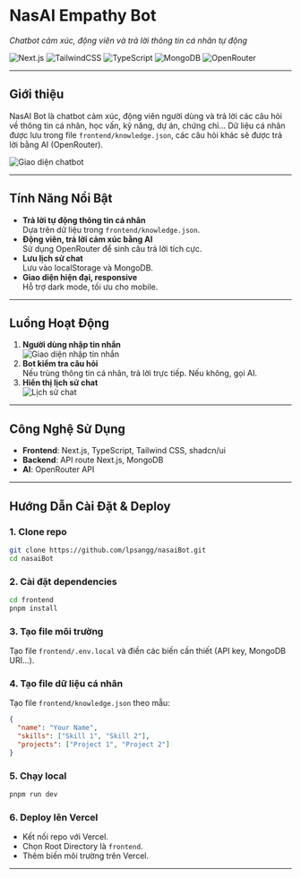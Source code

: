 ﻿# NasAI Empathy Bot

*Chatbot cảm xúc, động viên và trả lời thông tin cá nhân tự động*

![Next.js](https://img.shields.io/badge/Next-black?style=for-the-badge&logo=next.js&logoColor=white)
![TailwindCSS](https://img.shields.io/badge/Tailwind_CSS-38B2AC?style=for-the-badge&logo=tailwind-css&logoColor=white)
![TypeScript](https://img.shields.io/badge/TypeScript-3178C6?style=for-the-badge&logo=typescript&logoColor=white)
![MongoDB](https://img.shields.io/badge/MongoDB-47A248?style=for-the-badge&logo=mongodb&logoColor=white)
![OpenRouter](https://img.shields.io/badge/OpenRouter-AI-4F46E5?style=for-the-badge)

---

## Giới thiệu

NasAI Bot là chatbot cảm xúc, động viên người dùng và trả lời các câu hỏi về thông tin cá nhân, học vấn, kỹ năng, dự án, chứng chỉ... Dữ liệu cá nhân được lưu trong file `frontend/knowledge.json`, các câu hỏi khác sẽ được trả lời bằng AI (OpenRouter).

![Giao diện chatbot](frontend/public/img/nas.png)

---

## Tính Năng Nổi Bật

- **Trả lời tự động thông tin cá nhân**  
  Dựa trên dữ liệu trong `frontend/knowledge.json`.
- **Động viên, trả lời cảm xúc bằng AI**  
  Sử dụng OpenRouter để sinh câu trả lời tích cực.
- **Lưu lịch sử chat**  
  Lưu vào localStorage và MongoDB.
- **Giao diện hiện đại, responsive**  
  Hỗ trợ dark mode, tối ưu cho mobile.

---

## Luồng Hoạt Động

1. **Người dùng nhập tin nhắn**  
   ![Giao diện nhập tin nhắn](frontend/public/placeholder-user.jpg)
2. **Bot kiểm tra câu hỏi**  
   Nếu trùng thông tin cá nhân, trả lời trực tiếp. Nếu không, gọi AI.
3. **Hiển thị lịch sử chat**  
   ![Lịch sử chat](frontend/public/placeholder-logo.png)

---

## Công Nghệ Sử Dụng

- **Frontend**: Next.js, TypeScript, Tailwind CSS, shadcn/ui
- **Backend**: API route Next.js, MongoDB
- **AI**: OpenRouter API

---

## Hướng Dẫn Cài Đặt & Deploy

### 1. Clone repo
```bash
git clone https://github.com/lpsangg/nasaiBot.git
cd nasaiBot
```

### 2. Cài đặt dependencies
```bash
cd frontend
pnpm install
```

### 3. Tạo file môi trường
Tạo file `frontend/.env.local` và điền các biến cần thiết (API key, MongoDB URI...).

### 4. Tạo file dữ liệu cá nhân
Tạo file `frontend/knowledge.json` theo mẫu:
```json
{
  "name": "Your Name",
  "skills": ["Skill 1", "Skill 2"],
  "projects": ["Project 1", "Project 2"]
}
```

### 5. Chạy local
```bash
pnpm run dev
```

### 6. Deploy lên Vercel
- Kết nối repo với Vercel.
- Chọn Root Directory là `frontend`.
- Thêm biến môi trường trên Vercel.

---


